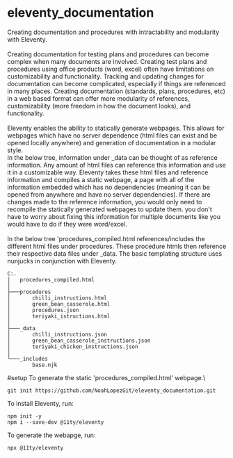 # eleventy_documentation
Creating documentation and procedures with intractability and modularity with Eleventy.\
\
Creating documentation for testing plans and procedures can become complex when many documents are involved. Creating test plans and procedures using office products (word, excel) often have limitations on customizability and functionality. Tracking and updating changes for documentation can become complicated, especially if things are referenced in many places. Creating documentation (standards, plans, procedures, etc) in a web based format can offer more modularity of references, customizability (more freedom in how the document looks), and functionality.\
\
Eleventy enables the ability to statically generate webpages. This allows for webpages which have no server dependence (html files can exist and be opened locally anywhere) and generation of documentation in a modular style.\
In the below tree, information under _data can be thought of as reference information. Any amount of html files can reference this information and use it in a customizable way. Eleventy takes these html files and reference information and compiles a static webpage, a page with all of the information embedded which has no dependencies (meaning it can be opened from anywhere and have no server dependencies). If there are changes made to the reference information, you would only need to recompile the statically generated webpages to update them. you don't have to worry about fixing this information for multiple documents like you would have to do if they were word/excel.\
\
In the below tree 'procedures_compiled.html references/includes the different html files under procedures. These procedure htmls then reference their respective data files under _data. The basic templating structure uses nunjucks in conjunction with Eleventy.
```
C:.
│   procedures_compiled.html
│
├───procedures
│       chilli_instructions.html
│       green_bean_casserole.html
│       procedures.json
│       teriyaki_istructions.html
│
├───_data
│       chilli_instructions.json
│       green_bean_casserole_instructions.json
│       teriyaki_chicken_instructions.json
│
└───_includes
        base.njk
```
#setup
To generate the static 'procedures_compiled.html' webpage.\
```
git init https://github.com/NoahLopezGit/eleventy_documentation.git
```
To install Eleventy, run:
```
npm init -y
npm i --save-dev @11ty/eleventy
```
To generate the webapge, run:
```
npx @11ty/eleventy
```
